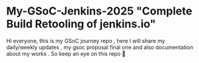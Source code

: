 # My-GSoC-Jenkins-2025 "Complete Build Retooling of jenkins.io"
Hi everyone, this is my GSoC journey repo , here I will share my daily/weekly updates , my gsoc proposal final one and also documentation about my works . So keep an eye on this repo 🤗
